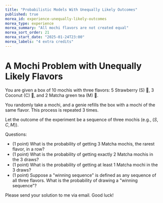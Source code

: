 ```yaml
---
title: "Probabilistic Models With Unequally Likely Outcomes"
published: true
morea_id: experience-unequally-likely-outcomes
morea_type: experience
morea_summary: "All mochi flavors are not created equal"
morea_sort_order: 21
morea_start_date: "2025-01-24T23:00"
morea_labels: "4 extra credits"
---
```


# A Mochi Problem with Unequally Likely Flavors

You are given a box of 10 mochis with three flavors: 5 Strawberry (S) 🍓, 3 Coconut (C) 🥥, and 2 Matcha green tea (M) 🍵.

You randomly take a mochi, and a genie refills the box with a mochi of the same flavor. This process is repeated 3 times.

Let the outcome of the experiment be a sequence of three mochis (e.g., $(S, C, M)$).

Questions:
- (1 point) What is the probability of getting 3 Matcha mochis, the rarest flavor, in a row?
- (1 point) What is the probability of getting exactly 2 Matcha mochis in the 3 draws?
- (1 point) What is the probability of getting at least 1 Matcha mochi in the 3 draws?
- (1 point) Suppose a "winning sequence" is defined as any sequence of all three flavors. What is the probability of drawing a "winning sequence"?

Please send your solution to me via email. Good luck!
